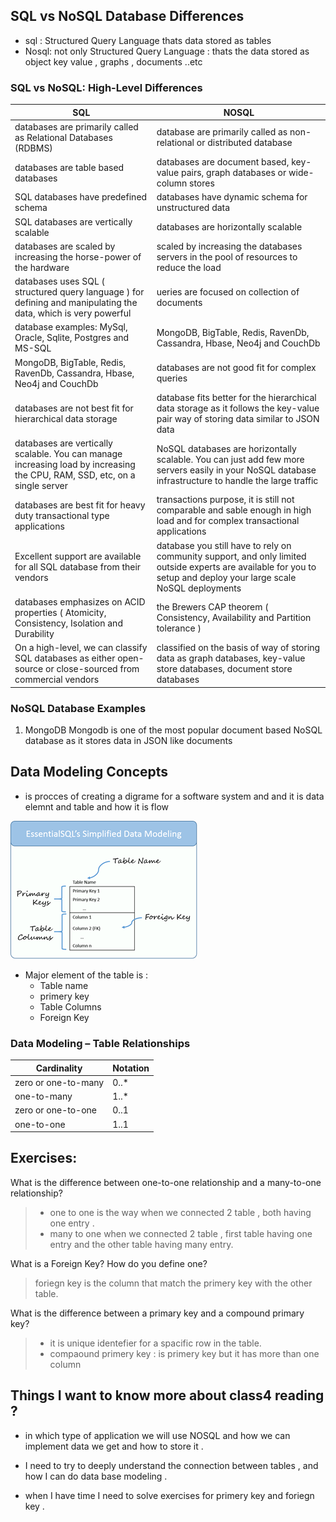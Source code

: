## SQL vs NoSQL Database Differences 
* sql : Structured Query Language thats  data stored as tables 
* Nosql: not only Structured Query Language : thats the data stored as object key value , graphs , documents ..etc

### SQL vs NoSQL: High-Level Differences

| SQL         | NOSQL |
| ----------- | ----------- |
|   databases are primarily called as Relational Databases (RDBMS)  |   database are primarily called as non-relational or distributed database   |
|  databases are table based databases   | databases are document based, key-value pairs, graph databases or wide-column stores        |
|          SQL databases have predefined schema    |    databases have dynamic schema for unstructured data           |
|     SQL databases are vertically scalable         |                 databases are horizontally scalable            |
|   databases are scaled by increasing the horse-power of the hardware                 |   scaled by increasing the databases servers in the pool of resources to reduce the load                  |
|   databases uses SQL ( structured query language ) for defining and manipulating the data, which is very powerful                   |        ueries are focused on collection of documents                |   
|         database examples: MySql, Oracle, Sqlite, Postgres and MS-SQL              |        MongoDB, BigTable, Redis, RavenDb, Cassandra, Hbase, Neo4j and CouchDb                    |   
|    MongoDB, BigTable, Redis, RavenDb, Cassandra, Hbase, Neo4j and CouchDb                    |               databases are not good fit for complex queries             |
|          databases are not best fit for hierarchical data storage                        |         database fits better for the hierarchical data storage as it follows the key-value pair way of storing data similar to JSON data              |
|        databases are vertically scalable. You can manage increasing load by increasing the CPU, RAM, SSD, etc, on a single server                      |    NoSQL databases are horizontally scalable. You can just add few more servers easily in your NoSQL database infrastructure to handle the large traffic                        |
|                   databases are best fit for heavy duty transactional type applications              |              transactions purpose, it is still not comparable and sable enough in high load and for complex transactional applications           |
|         Excellent support are available for all SQL database from their vendors               |       database you still have to rely on community support, and only limited outside experts are available for you to setup and deploy your large scale NoSQL deployments                     |
|      databases emphasizes on ACID properties ( Atomicity, Consistency, Isolation and Durability                      |           the Brewers CAP theorem ( Consistency, Availability and Partition tolerance )       |
|          On a high-level, we can classify SQL databases as either open-source or close-sourced from commercial vendors        |     classified on the basis of way of storing data as graph databases, key-value store databases, document store databases              |

### NoSQL Database Examples
1. MongoDB
Mongodb is one of the most popular document based NoSQL database as it stores data in JSON like documents

## Data Modeling Concepts
* is procces of creating a digrame for a software system and and it is data elemnt and table and how it is flow 

![link](./class4imag/Database-Table-Data-Modeling.png)

* Major element of the table is :
    * Table name 
    * primery key 
    * Table Columns 
    * Foreign Key

### Data Modeling – Table Relationships 
| Cardinality           |	    Notation |
|     ----             |       ----       |
| zero or one-to-many	 |       0..*|
| one-to-many	        |       1..*|
| zero or one-to-one    |     0..1|
| one-to-one	            |   1..1|

## Exercises:
What is the difference between one-to-one relationship and a many-to-one relationship?

> * one to one is the way when we connected 2 table , both having one entry  .
> *  many to one when we connected 2 table  , first table having one entry and the other table having many entry.

What is a Foreign Key?  How do you define one?

> foriegn key is the column that match the primery key with the other table.

What is the difference between a primary key and a compound primary key?

> * it is unique identefier for a spacific row in the table.
> * compaound primery key : is primery key but it has more than one column 

## Things I want to know more about class4 reading ?

* in which type of application we will use NOSQL and how we can implement data we get and how to store it .

* I need to try to deeply understand the connection between tables , and how I can do data base modeling . 
* when I have time I need to solve exercises for primery key and foriegn key . 